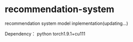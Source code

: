 # recommendation-system
recommendation system model inplementation(updating...)

Dependency：
  python
  torch1.9.1+cu111
